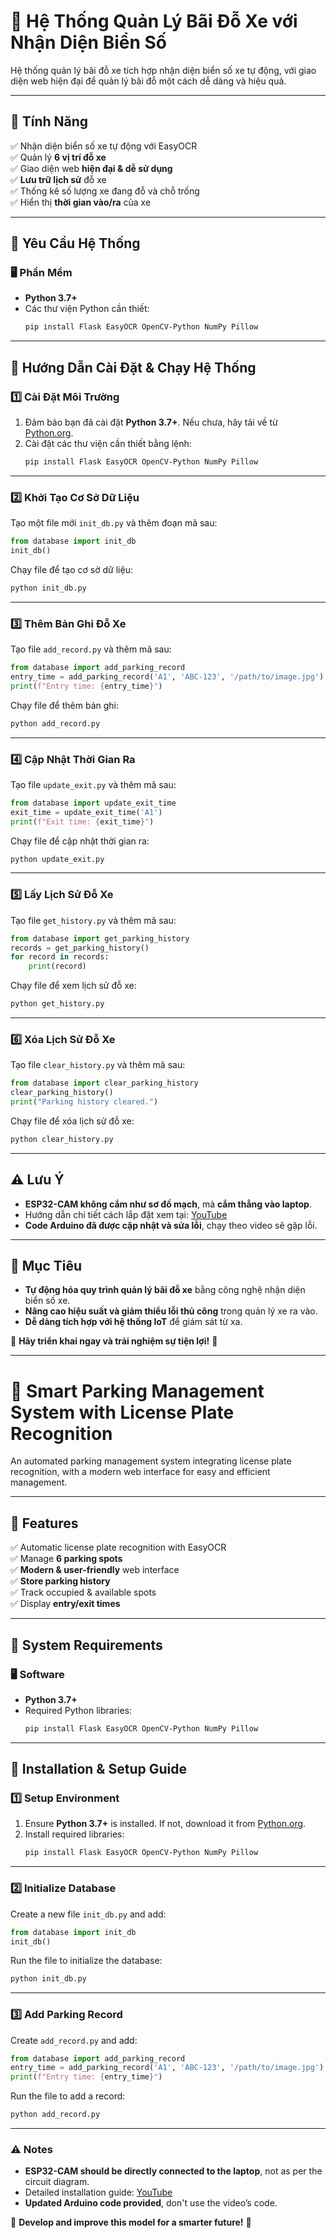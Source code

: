 # 🚗 Hệ Thống Quản Lý Bãi Đỗ Xe với Nhận Diện Biển Số

Hệ thống quản lý bãi đỗ xe tích hợp nhận diện biển số xe tự động, với giao diện web hiện đại để quản lý bãi đỗ một cách dễ dàng và hiệu quả.

---

## 🌟 Tính Năng
✅ Nhận diện biển số xe tự động với EasyOCR  
✅ Quản lý **6 vị trí đỗ xe**  
✅ Giao diện web **hiện đại & dễ sử dụng**  
✅ **Lưu trữ lịch sử** đỗ xe  
✅ Thống kê số lượng xe đang đỗ và chỗ trống  
✅ Hiển thị **thời gian vào/ra** của xe  

---

## 📌 Yêu Cầu Hệ Thống
### 🖥️ Phần Mềm
- **Python 3.7+**
- Các thư viện Python cần thiết:
  ```bash
  pip install Flask EasyOCR OpenCV-Python NumPy Pillow
  ```

---

## 🚀 Hướng Dẫn Cài Đặt & Chạy Hệ Thống

### 1️⃣ Cài Đặt Môi Trường
1. Đảm bảo bạn đã cài đặt **Python 3.7+**. Nếu chưa, hãy tải về từ [Python.org](https://www.python.org/).
2. Cài đặt các thư viện cần thiết bằng lệnh:
   ```bash
   pip install Flask EasyOCR OpenCV-Python NumPy Pillow
   ```

---

### 2️⃣ Khởi Tạo Cơ Sở Dữ Liệu
Tạo một file mới `init_db.py` và thêm đoạn mã sau:
```python
from database import init_db
init_db()
```
Chạy file để tạo cơ sở dữ liệu:
```bash
python init_db.py
```

---

### 3️⃣ Thêm Bản Ghi Đỗ Xe
Tạo file `add_record.py` và thêm mã sau:
```python
from database import add_parking_record
entry_time = add_parking_record('A1', 'ABC-123', '/path/to/image.jpg')
print(f"Entry time: {entry_time}")
```
Chạy file để thêm bản ghi:
```bash
python add_record.py
```

---

### 4️⃣ Cập Nhật Thời Gian Ra
Tạo file `update_exit.py` và thêm mã sau:
```python
from database import update_exit_time
exit_time = update_exit_time('A1')
print(f"Exit time: {exit_time}")
```
Chạy file để cập nhật thời gian ra:
```bash
python update_exit.py
```

---

### 5️⃣ Lấy Lịch Sử Đỗ Xe
Tạo file `get_history.py` và thêm mã sau:
```python
from database import get_parking_history
records = get_parking_history()
for record in records:
    print(record)
```
Chạy file để xem lịch sử đỗ xe:
```bash
python get_history.py
```

---

### 6️⃣ Xóa Lịch Sử Đỗ Xe
Tạo file `clear_history.py` và thêm mã sau:
```python
from database import clear_parking_history
clear_parking_history()
print("Parking history cleared.")
```
Chạy file để xóa lịch sử đỗ xe:
```bash
python clear_history.py
```

---

## ⚠️ Lưu Ý
- **ESP32-CAM không cắm như sơ đồ mạch**, mà **cắm thẳng vào laptop**.
- Hướng dẫn chi tiết cách lắp đặt xem tại: [YouTube](https://youtu.be/H5HNCOP2qdE?si=peXyiEF69265GkOV)
- **Code Arduino đã được cập nhật và sửa lỗi**,  chạy theo video sẽ gặp lỗi.

---

## 🎯 Mục Tiêu
- **Tự động hóa quy trình quản lý bãi đỗ xe** bằng công nghệ nhận diện biển số xe.
- **Nâng cao hiệu suất và giảm thiểu lỗi thủ công** trong quản lý xe ra vào.
- **Dễ dàng tích hợp với hệ thống IoT** để giám sát từ xa.

🚀 **Hãy triển khai ngay và trải nghiệm sự tiện lợi!** 🚀

---

# 🚗 Smart Parking Management System with License Plate Recognition

An automated parking management system integrating license plate recognition, with a modern web interface for easy and efficient management.

---

## 🌟 Features
✅ Automatic license plate recognition with EasyOCR  
✅ Manage **6 parking spots**  
✅ **Modern & user-friendly** web interface  
✅ **Store parking history**  
✅ Track occupied & available spots  
✅ Display **entry/exit times**  

---

## 📌 System Requirements
### 🖥️ Software
- **Python 3.7+**
- Required Python libraries:
  ```bash
  pip install Flask EasyOCR OpenCV-Python NumPy Pillow
  ```

---

## 🚀 Installation & Setup Guide

### 1️⃣ Setup Environment
1. Ensure **Python 3.7+** is installed. If not, download it from [Python.org](https://www.python.org/).
2. Install required libraries:
   ```bash
   pip install Flask EasyOCR OpenCV-Python NumPy Pillow
   ```

---

### 2️⃣ Initialize Database
Create a new file `init_db.py` and add:
```python
from database import init_db
init_db()
```
Run the file to initialize the database:
```bash
python init_db.py
```

---

### 3️⃣ Add Parking Record
Create `add_record.py` and add:
```python
from database import add_parking_record
entry_time = add_parking_record('A1', 'ABC-123', '/path/to/image.jpg')
print(f"Entry time: {entry_time}")
```
Run the file to add a record:
```bash
python add_record.py
```

---

### ⚠️ Notes
- **ESP32-CAM should be directly connected to the laptop**, not as per the circuit diagram.
- Detailed installation guide: [YouTube](https://youtu.be/H5HNCOP2qdE?si=peXyiEF69265GkOV)
- **Updated Arduino code provided**, don't use the video’s code.

🚀 **Develop and improve this model for a smarter future!** 🚀

